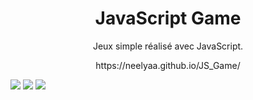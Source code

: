 <h1 align=center> JavaScript Game</h1>
<p align=center>Jeux simple réalisé avec JavaScript. </p>
<p align=center>https://neelyaa.github.io/JS_Game/</p>

<img src="https://github.com/Neelyaa/JS_Game/assets/100840997/a72df92c-ae48-41f8-b777-1a5e006b86d5">
<img src="https://github.com/Neelyaa/JS_Game/assets/100840997/1bcff56e-fa0a-4c20-9f24-a246cab8e992">
<img src="https://github.com/Neelyaa/JS_Game/assets/100840997/bc988e17-54d1-493a-ae1c-cf1afcf8ddd8">

